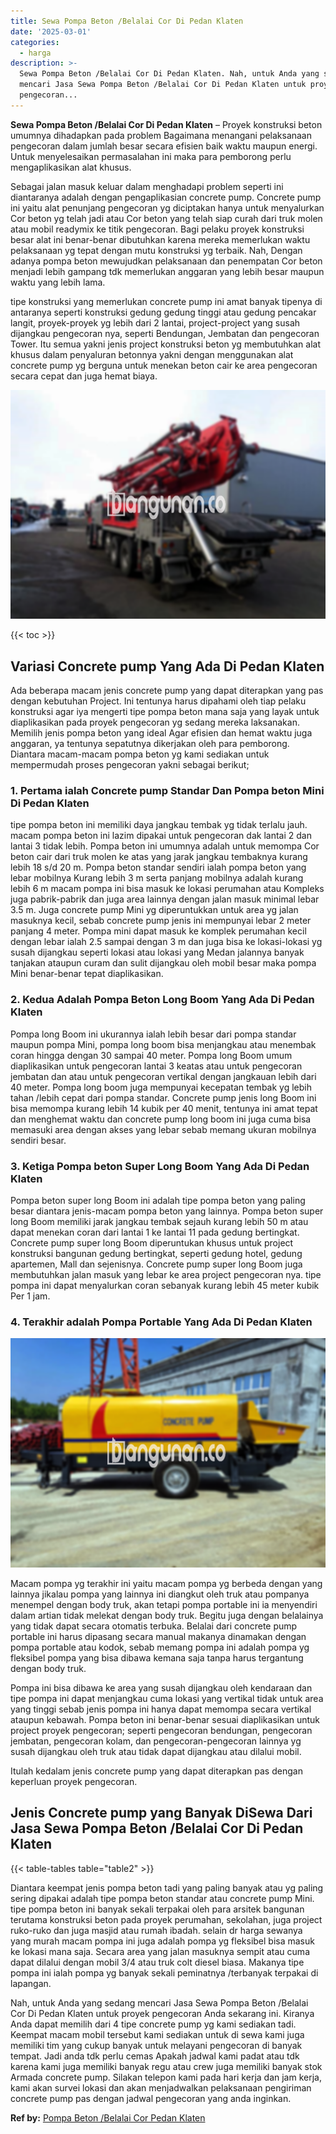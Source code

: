 ```yaml
---
title: Sewa Pompa Beton /Belalai Cor Di Pedan Klaten
date: '2025-03-01'
categories:
  - harga
description: >-
  Sewa Pompa Beton /Belalai Cor Di Pedan Klaten. Nah, untuk Anda yang sedang
  mencari Jasa Sewa Pompa Beton /Belalai Cor Di Pedan Klaten untuk proyek
  pengecoran...
---
```


**Sewa Pompa Beton /Belalai Cor Di Pedan Klaten** – Proyek konstruksi beton umumnya dihadapkan pada problem Bagaimana menangani pelaksanaan pengecoran dalam jumlah besar secara efisien baik waktu maupun energi. Untuk menyelesaikan permasalahan ini maka para pemborong perlu mengaplikasikan alat khusus.

Sebagai jalan masuk keluar dalam menghadapi problem seperti ini diantaranya adalah dengan pengaplikasian concrete pump. Concrete pump ini yaitu alat penunjang pengecoran yg diciptakan hanya untuk menyalurkan Cor beton yg telah jadi atau Cor beton yang telah siap curah dari truk molen atau mobil readymix ke titik pengecoran. Bagi pelaku proyek konstruksi besar alat ini benar-benar dibutuhkan karena mereka memerlukan waktu pelaksanaan yg tepat dengan mutu konstruksi yg terbaik. Nah, Dengan adanya pompa beton mewujudkan pelaksanaan dan penempatan Cor beton menjadi lebih gampang tdk memerlukan anggaran yang lebih besar maupun waktu yang lebih lama.

tipe konstruksi yang memerlukan concrete pump ini amat banyak tipenya di antaranya seperti konstruksi gedung gedung tinggi atau gedung pencakar langit, proyek-proyek yg lebih dari 2 lantai, project-project yang susah dijangkau pengecoran nya, seperti Bendungan, Jembatan dan pengecoran Tower. Itu semua yakni jenis project konstruksi beton yg membutuhkan alat khusus dalam penyaluran betonnya yakni dengan menggunakan alat concrete pump yg berguna untuk menekan beton cair ke area pengecoran secara cepat dan juga hemat biaya.

![Sewa Pompa Beton /Belalai Cor Di Pedan Klaten](/images/sewa-concrete-pump-34.png)

{{< toc >}}

## Variasi Concrete pump Yang Ada Di Pedan Klaten

Ada beberapa macam jenis concrete pump yang dapat diterapkan yang pas dengan kebutuhan Project. Ini tentunya harus dipahami oleh tiap pelaku konstruksi agar iya mengerti tipe pompa beton mana saja yang layak untuk diaplikasikan pada proyek pengecoran yg sedang mereka laksanakan. Memilih jenis pompa beton yang ideal Agar efisien dan hemat waktu juga anggaran, ya tentunya sepatutnya dikerjakan oleh para pemborong. Diantara macam-macam pompa beton yg kami sediakan untuk mempermudah proses pengecoran yakni sebagai berikut;

### 1\. Pertama ialah Concrete pump Standar Dan Pompa beton Mini Di Pedan Klaten

tipe pompa beton ini memiliki daya jangkau tembak yg tidak terlalu jauh. macam pompa beton ini lazim dipakai untuk pengecoran dak lantai 2 dan lantai 3 tidak lebih. Pompa beton ini umumnya adalah untuk memompa Cor beton cair dari truk molen ke atas yang jarak jangkau tembaknya kurang lebih 18 s/d 20 m. Pompa beton standar sendiri ialah pompa beton yang lebar mobilnya Kurang lebih 3 m serta panjang mobilnya adalah kurang lebih 6 m macam pompa ini bisa masuk ke lokasi perumahan atau Kompleks juga pabrik-pabrik dan juga area lainnya dengan jalan masuk minimal lebar 3.5 m. Juga concrete pump Mini yg diperuntukkan untuk area yg jalan masuknya kecil, sebab concrete pump jenis ini mempunyai lebar 2 meter panjang 4 meter. Pompa mini dapat masuk ke komplek perumahan kecil dengan lebar ialah 2.5 sampai dengan 3 m dan juga bisa ke lokasi-lokasi yg susah dijangkau seperti lokasi atau lokasi yang Medan jalannya banyak tanjakan ataupun curam dan sulit dijangkau oleh mobil besar maka pompa Mini benar-benar tepat diaplikasikan.

### 2\. Kedua Adalah Pompa Beton Long Boom Yang Ada Di Pedan Klaten

Pompa long Boom ini ukurannya ialah lebih besar dari pompa standar maupun pompa Mini, pompa long boom bisa menjangkau atau menembak coran hingga dengan 30 sampai 40 meter. Pompa long Boom umum diaplikasikan untuk pengecoran lantai 3 keatas atau untuk pengecoran jembatan dan atau untuk pengecoran vertikal dengan jangkauan lebih dari 40 meter. Pompa long boom juga mempunyai kecepatan tembak yg lebih tahan /lebih cepat dari pompa standar. Concrete pump jenis long Boom ini bisa memompa kurang lebih 14 kubik per 40 menit, tentunya ini amat tepat dan menghemat waktu dan concrete pump long boom ini juga cuma bisa memasuki area dengan akses yang lebar sebab memang ukuran mobilnya sendiri besar.

### 3\. Ketiga Pompa beton Super Long Boom Yang Ada Di Pedan Klaten

Pompa beton super long Boom ini adalah tipe pompa beton yang paling besar diantara jenis-macam pompa beton yang lainnya. Pompa beton super long Boom memiliki jarak jangkau tembak sejauh kurang lebih 50 m atau dapat menekan coran dari lantai 1 ke lantai 11 pada gedung bertingkat. Concrete pump super long Boom diperuntukan khusus untuk project konstruksi bangunan gedung bertingkat, seperti gedung hotel, gedung apartemen, Mall dan sejenisnya. Concrete pump super long Boom juga membutuhkan jalan masuk yang lebar ke area project pengecoran nya. tipe pompa ini dapat menyalurkan coran sebanyak kurang lebih 45 meter kubik Per 1 jam.

### 4\. Terakhir adalah Pompa Portable Yang Ada Di Pedan Klaten

![Sewa Pompa Beton /Belalai Cor Di Pedan Klaten](/images/sewa-concrete-pump-09.png)

Macam pompa yg terakhir ini yaitu macam pompa yg berbeda dengan yang lainnya jikalau pompa yang lainnya ini diangkut oleh truk atau pompanya menempel dengan body truk, akan tetapi pompa portable ini ia menyendiri dalam artian tidak melekat dengan body truk. Begitu juga dengan belalainya yang tidak dapat secara otomatis terbuka. Belalai dari concrete pump portable ini harus dipasang secara manual makanya dinamakan dengan pompa portable atau kodok, sebab memang pompa ini adalah pompa yg fleksibel pompa yang bisa dibawa kemana saja tanpa harus tergantung dengan body truk.

Pompa ini bisa dibawa ke area yang susah dijangkau oleh kendaraan dan tipe pompa ini dapat menjangkau cuma lokasi yang vertikal tidak untuk area yang tinggi sebab jenis pompa ini hanya dapat memompa secara vertikal ataupun kebawah. Pompa beton ini benar-benar sesuai diaplikasikan untuk project proyek pengecoran; seperti pengecoran bendungan, pengecoran jembatan, pengecoran kolam, dan pengecoran-pengecoran lainnya yg susah dijangkau oleh truk atau tidak dapat dijangkau atau dilalui mobil.

Itulah kedalam jenis concrete pump yang dapat diterapkan pas dengan keperluan proyek pengecoran.

## Jenis Concrete pump yang Banyak DiSewa Dari Jasa Sewa Pompa Beton /Belalai Cor Di Pedan Klaten

{{< table-tables table="table2" >}}

Diantara keempat jenis pompa beton tadi yang paling banyak atau yg paling sering dipakai adalah tipe pompa beton standar atau concrete pump Mini. tipe pompa beton ini banyak sekali terpakai oleh para arsitek bangunan terutama konstruksi beton pada proyek perumahan, sekolahan, juga project ruko-ruko dan juga masjid atau rumah ibadah. selain dr harga sewanya yang murah macam pompa ini juga adalah pompa yg fleksibel bisa masuk ke lokasi mana saja. Secara area yang jalan masuknya sempit atau cuma dapat dilalui dengan mobil 3/4 atau truk colt diesel biasa. Makanya tipe pompa ini ialah pompa yg banyak sekali peminatnya /terbanyak terpakai di lapangan.

Nah, untuk Anda yang sedang mencari Jasa Sewa Pompa Beton /Belalai Cor Di Pedan Klaten untuk proyek pengecoran Anda sekarang ini. Kiranya Anda dapat memilih dari 4 tipe concrete pump yg kami sediakan tadi. Keempat macam mobil tersebut kami sediakan untuk di sewa kami juga memiliki tim yang cukup banyak untuk melayani pengecoran di banyak tempat. Jadi anda tdk perlu cemas Apakah jadwal kami padat atau tdk karena kami juga memiliki banyak regu atau crew juga memiliki banyak stok Armada concrete pump. Silakan telepon kami pada hari kerja dan jam kerja, kami akan survei lokasi dan akan menjadwalkan pelaksanaan pengiriman concrete pump pas dengan jadwal pengecoran yang anda inginkan.

**Ref by:** [Pompa Beton /Belalai Cor Pedan Klaten](https://id.wikipedia.org/wiki/Pompa)
